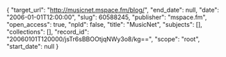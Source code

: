 {
  "target_url": "http://musicnet.mspace.fm/blog/", 
  "end_date": null, 
  "date": "2006-01-01T12:00:00", 
  "slug": 60588245, 
  "publisher": "mspace.fm", 
  "open_access": true, 
  "npld": false, 
  "title": "MusicNet", 
  "subjects": [], 
  "collections": [], 
  "record_id": "20060101T120000/jsTr6sBBOOtjqNWy3o8/kg==", 
  "scope": "root", 
  "start_date": null
}

